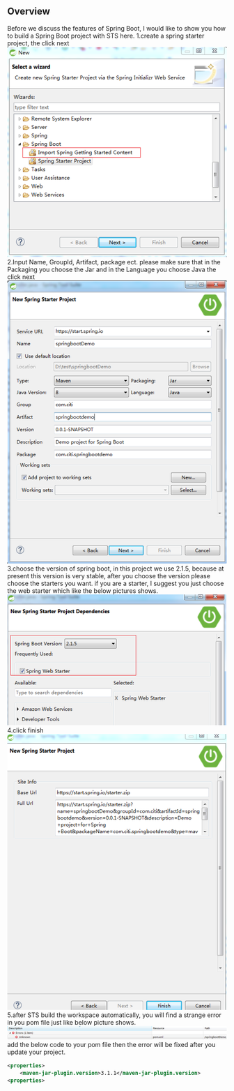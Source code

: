 ## Overview
Before we discuss the features of Spring Boot, I would like to show you how to build a Spring Boot project with STS here. 
1.create a spring starter project, the click next 
![image](https://github.com/fengandzhy/Blog/raw/master/Images/SpringBoot/article01/1.PNG) 
2.Input Name, GroupId, Artifact, package ect. please make sure that in the Packaging you choose the Jar and in the Language you choose Java the click next 
![image](https://github.com/fengandzhy/Blog/raw/master/Images/SpringBoot/article01/2.PNG) 
3.choose the version of spring boot, in this project we use 2.1.5, because at present this version is very stable, after you choose the version please choose the starters you want. if you are a starter, I suggest you just choose the web starter which like the below pictures shows.
![image](https://github.com/fengandzhy/Blog/raw/master/Images/SpringBoot/article01/3.PNG) 
4.click finish 
![image](https://github.com/fengandzhy/Blog/raw/master/Images/SpringBoot/article01/4.PNG)
5.after STS build the workspace automatically, you will find a strange error in you pom file just like below picture shows.
![image](https://github.com/fengandzhy/Blog/raw/master/Images/SpringBoot/article01/5.PNG) 
add the below code to your pom file then the error will be fixed after you update your project. 
```xml
<properties>
	<maven-jar-plugin.version>3.1.1</maven-jar-plugin.version>
<properties>
```
